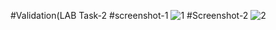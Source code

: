  #Validation(LAB Task-2
 #screenshot-1
 ![1](https://user-images.githubusercontent.com/65063044/222363742-8610921d-565f-4ddb-98ad-1a3237c4b4bf.png)
   #Screenshot-2
 ![2](https://user-images.githubusercontent.com/65063044/222363973-2287a326-9a19-4c82-ab5a-9bca22dbae33.png)
